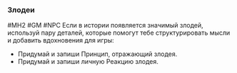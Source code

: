 ### **Злодеи**

#MH2 #GM #NPC 
Если в истории появляется значимый злодей, используй пару деталей, которые помогут тебе структурировать мысли и добавить вдохновения для игры: 
- Придумай и запиши Принцип, отражающий злодея. 
- Придумай и запиши личную Реакцию злодея.